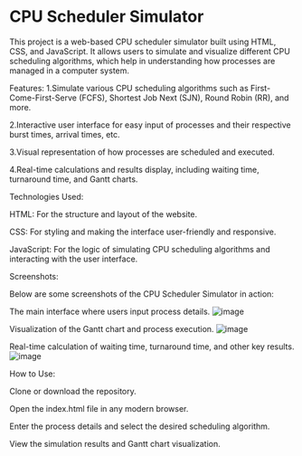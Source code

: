 # CPU Scheduler Simulator
This project is a web-based CPU scheduler simulator built using HTML, CSS, and JavaScript. It allows users to simulate and visualize different CPU scheduling algorithms, which help in understanding how processes are managed in a computer system.

Features:
1.Simulate various CPU scheduling algorithms such as First-Come-First-Serve (FCFS), Shortest Job Next (SJN), Round Robin (RR), and more.

2.Interactive user interface for easy input of processes and their respective burst times, arrival times, etc.

3.Visual representation of how processes are scheduled and executed.

4.Real-time calculations and results display, including waiting time, turnaround time, and Gantt charts.

Technologies Used:

HTML: For the structure and layout of the website.

CSS: For styling and making the interface user-friendly and responsive.

JavaScript: For the logic of simulating CPU scheduling algorithms and interacting with the user interface.

Screenshots:

Below are some screenshots of the CPU Scheduler Simulator in action:



The main interface where users input process details.
![image](https://github.com/user-attachments/assets/2194b955-6c24-49ad-90f1-0c7e02ffd6f4)

Visualization of the Gantt chart and process execution.
![image](https://github.com/user-attachments/assets/bb500636-a262-466b-8e3f-459d0acc1da1)

Real-time calculation of waiting time, turnaround time, and other key results.
![image](https://github.com/user-attachments/assets/4061fc56-4e58-43db-a738-070caed01fcf)

How to Use:

Clone or download the repository.

Open the index.html file in any modern browser.

Enter the process details and select the desired scheduling algorithm.

View the simulation results and Gantt chart visualization.
